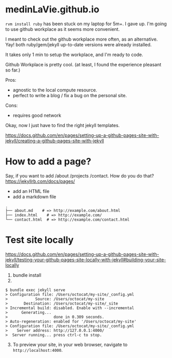 # medinLaVie.github.io

`rvm install ruby` has been stuck on my laptop for 5m+. I gave up. I'm going to use github workplace as it seems more convenient. 

I meant to check out the github workplace more often, as an alternative. Yay! both ruby/gem/jekyll up-to-date versions were already installed. 

It takes only 1 min to setup the workplace, and I'm ready to code. 

Github Workplace is pretty cool. (at least, I found the experience pleasant so far.)

Pros: 
- agnostic to the local compute resource.
- perfect to write a blog / fix a bug on the personal site.  


Cons: 
- requires good network 


Okay, now I just have to find the right jekyll templates. 

https://docs.github.com/en/pages/setting-up-a-github-pages-site-with-jekyll/creating-a-github-pages-site-with-jekyll


# How to add a page? 
Say, if you want to add /about /projects /contact. How do you do that? 
https://jekyllrb.com/docs/pages/
- add an HTML file 
- add a markdown file

```
.
├── about.md    # => http://example.com/about.html
├── index.html    # => http://example.com/
└── contact.html  # => http://example.com/contact.html
```

# Test site locally
https://docs.github.com/en/pages/setting-up-a-github-pages-site-with-jekyll/testing-your-github-pages-site-locally-with-jekyll#building-your-site-locally

1. bundle install
2. 
```
$ bundle exec jekyll serve
> Configuration file: /Users/octocat/my-site/_config.yml
>            Source: /Users/octocat/my-site
>       Destination: /Users/octocat/my-site/_site
> Incremental build: disabled. Enable with --incremental
>      Generating...
>                    done in 0.309 seconds.
> Auto-regeneration: enabled for '/Users/octocat/my-site'
> Configuration file: /Users/octocat/my-site/_config.yml
>    Server address: http://127.0.0.1:4000/
>  Server running... press ctrl-c to stop.
```

3. To preview your site, in your web browser, navigate to `http://localhost:4000`.


